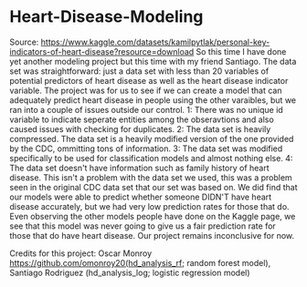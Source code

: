 # Heart-Disease-Modeling
Source: https://www.kaggle.com/datasets/kamilpytlak/personal-key-indicators-of-heart-disease?resource=download
So this time I have done yet another modeling project but this time with my friend Santiago. The data set was straightforward: just
a data set with less than 20 variables of potential predictors of heart disease as well as the heart disease indicator variable.
The project was for us to see if we can create a model that can adequately predict heart disease in people using the other varaibles, but
we ran into a couple of issues outside our control. 1: There was no unique id variable to indicate seperate entities among the obseravtions
and also caused issues with checking for duplicates. 2: The data set is heavily compressed. The data set is a heavily modified version of the 
one provided by the CDC, ommitting tons of information. 3: The data set was modified specifically to be used for classification models and 
almost nothing else. 4: The data set doesn't have information such as family history of heart disease. This isn't a problem with the data set
we used, this was a problem seen in the original CDC data set that our set was based on. 
We did find that our models were able to predict whether someone DIDN'T have heart disease accurately, but we had very low prediction rates 
for those that do. Even observing the other models people have done on the Kaggle page, we see that this model was never going to give us
a fair prediction rate for those that do have heart disease. Our project remains inconclusive for now.

Credits for this project: Oscar Monroy https://github.com/omonroy20(hd_analysis_rf; random forest model), Santiago Rodriguez (hd_analysis_log; logistic regression model)
